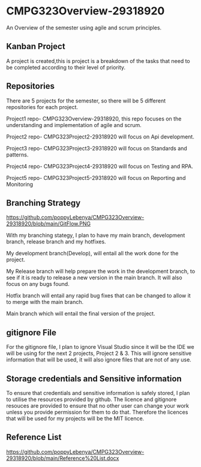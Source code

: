 # CMPG323Overview-29318920
An Overview of the semester using agile and scrum principles.

## Kanban Project
A project is created,this is project is a breakdown of the tasks that need to be completed according to their level of
priority. 

## Repositories 
There are 5 projects for the semester, so there will be 5 different repositories for each project.

Project1 repo- CMPG323Overview-29318920, this repo focuses on the understanding and implementation of agile and scrum.

Project2 repo- CMPG323Project2-29318920 will focus on Api development.

Project3 repo- CMPG323Project3-29318920 will focus on Standards and patterns.

Project4 repo- CMPG323Project4-29318920 will focus on Testing and RPA.

Project5 repo- CMPG323Project5-29318920 will focus on Reporting and Monitoring

## Branching Strategy
https://github.com/poppyLebenya/CMPG323Overview-29318920/blob/main/GitFlow.PNG

With my branching stategy, I plan to have my main branch, development branch, release branch and my hotfixes.

My development branch(Develop), will entail all the work done for the project.

My Release branch will help prepare the work in the development branch, to see if it is ready to release a new version in the main branch. It will also focus on any bugs found.

Hotfix branch will entail any rapid bug fixes that can be changed to allow it to merge with the main branch.

Main branch which will entail the final version of the project.

## gitignore File
For the gitignore file, I plan to ignore Visual Studio since it will be the IDE we will be using for the next 2 projects, Project 2 & 3.
This will ignore sensitive information that will be used, it will also ignore files that are not of any use. 

## Storage credentials and Sensitive information
To ensure that credentials and sensitive information is safely stored, I plan to utilise the resources provided by github. The licence and gitignore resouces are provided to ensure that no other user can change your work unless you provide permission for them to do that. Therefore the licences that will be used for my projects will be the MIT licence.

## Reference List
https://github.com/poppyLebenya/CMPG323Overview-29318920/blob/main/Reference%20List.docx
